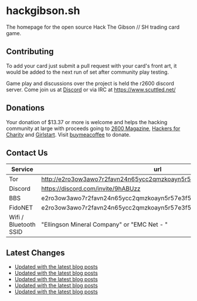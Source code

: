 # hackgibson.sh
The homepage for the open source Hack The Gibson // SH trading card game.


## Contributing

To add your card just submit a pull request with your card's front art, it would be added to the next run of set after community play testing.

Game play and discussions over the project is held the r2600 discord server. Come join us at [Discord](https://discord.com/invite/9hABUzz) or via IRC at https://www.scuttled.net/


## Donations

Your donation of $13.37 or more is welcome and helps the hacking community at large with proceeds going to [2600 Magazine](https://2600.com/), [Hackers for Charity](https://hackersforcharity.org) and [Girlstart](https://girlstart.org).  Visit [buymeacoffee](https://www.buymeacoffee.com/hackgibson.sh) to donate.


## Contact Us

Service | url
-|-
Tor | http://e2ro3ow3awo7r2favn24n65ycc2qmzkoayn5r57e3f56nvjwdcgg32ad.onion
Discord | https://discord.com/invite/9hABUzz
BBS | e2ro3ow3awo7r2favn24n65ycc2qmzkoayn5r57e3f56nvjwdcgg32ad.onion:23
FidoNET | e2ro3ow3awo7r2favn24n65ycc2qmzkoayn5r57e3f56nvjwdcgg32ad.onion:24554
Wifi / Bluetooth SSID | "Ellingson Mineral Company" or "EMC Net - <fidonet address>"

## Latest Changes
<!-- BLOG-POST-LIST:START -->
- [Updated with the latest blog posts](https://github.com/DFW2600/hackgibson.sh/commit/38f467f3252e007562e566c49c081a2b7de3d7b7)
- [Updated with the latest blog posts](https://github.com/DFW2600/hackgibson.sh/commit/3a7d436d1f4bad95e0eef738f8c78cec61478223)
- [Updated with the latest blog posts](https://github.com/DFW2600/hackgibson.sh/commit/320988ac583b9d51d1f4f6e5f4d2b1705a429220)
- [Updated with the latest blog posts](https://github.com/DFW2600/hackgibson.sh/commit/22c5f066a65b6574250ac5a2d6c9131db5310459)
- [Updated with the latest blog posts](https://github.com/DFW2600/hackgibson.sh/commit/a1af76b9362dcafe5cc4fb5771ab182e11b038f9)
<!-- BLOG-POST-LIST:END -->
